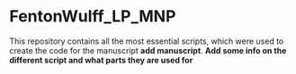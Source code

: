 # FentonWulff_LP_MNP
This repository contains all the most essential scripts, which were used to create the code for the manuscript **add manuscript**.
**Add some info on the different script and what parts they are used for**
